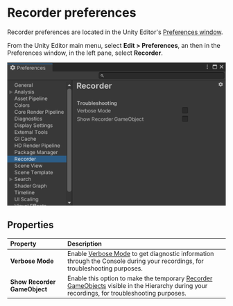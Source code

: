 # Recorder preferences

Recorder preferences are located in the Unity Editor's [Preferences window](https://docs.unity3d.com/Manual/Preferences.html).

From the Unity Editor main menu, select **Edit > Preferences**, an then in the Preferences window, in the left pane, select **Recorder**.

![](Images/ref-window-preferences-recorder.png)

## Properties

| Property | Description |
|:---|:---|
| **Verbose Mode** | Enable [Verbose Mode](RecorderDebugging.md#recording-in-verbose-mode) to get diagnostic information through the Console during your recordings, for troubleshooting purposes. |
| **Show Recorder GameObject** | Enable this option to make the temporary [Recorder GameObjects](RecorderDebugging.md#recorder-gameobjects) visible in the Hierarchy during your recordings, for troubleshooting purposes. |
